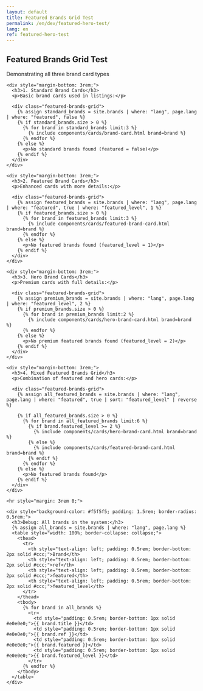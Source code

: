 ```yaml
---
layout: default
title: Featured Brands Grid Test
permalink: /en/dev/featured-hero-test/
lang: en
ref: featured-hero-test
---
```


<div class="panel panel--light">
  <div class="panel__content">
    <h2 class="panel__heading-secondary">Featured Brands Grid Test</h2>
    <p class="panel__lead-text">Demonstrating all three brand card types</p>

    <div style="margin-bottom: 3rem;">
      <h3>1. Standard Brand Cards</h3>
      <p>Basic brand cards used in listings:</p>

      <div class="featured-brands-grid">
        {% assign standard_brands = site.brands | where: "lang", page.lang | where: "featured", false %}
        {% if standard_brands.size > 0 %}
          {% for brand in standard_brands limit:3 %}
            {% include components/cards/brand-card.html brand=brand %}
          {% endfor %}
        {% else %}
          <p>No standard brands found (featured = false)</p>
        {% endif %}
      </div>
    </div>

    <div style="margin-bottom: 3rem;">
      <h3>2. Featured Brand Cards</h3>
      <p>Enhanced cards with more details:</p>

      <div class="featured-brands-grid">
        {% assign featured_brands = site.brands | where: "lang", page.lang | where: "featured", true | where: "featured_level", 1 %}
        {% if featured_brands.size > 0 %}
          {% for brand in featured_brands limit:3 %}
            {% include components/cards/featured-brand-card.html brand=brand %}
          {% endfor %}
        {% else %}
          <p>No featured brands found (featured_level = 1)</p>
        {% endif %}
      </div>
    </div>

    <div style="margin-bottom: 3rem;">
      <h3>3. Hero Brand Cards</h3>
      <p>Premium cards with full details:</p>

      <div class="featured-brands-grid">
        {% assign premium_brands = site.brands | where: "lang", page.lang | where: "featured_level", 2 %}
        {% if premium_brands.size > 0 %}
          {% for brand in premium_brands limit:2 %}
            {% include components/cards/hero-brand-card.html brand=brand %}
          {% endfor %}
        {% else %}
          <p>No premium featured brands found (featured_level = 2)</p>
        {% endif %}
      </div>
    </div>

    <div style="margin-bottom: 3rem;">
      <h3>4. Mixed Featured Brands Grid</h3>
      <p>Combination of featured and hero cards:</p>

      <div class="featured-brands-grid">
        {% assign all_featured_brands = site.brands | where: "lang", page.lang | where: "featured", true | sort: "featured_level" | reverse %}

        {% if all_featured_brands.size > 0 %}
          {% for brand in all_featured_brands limit:6 %}
            {% if brand.featured_level >= 2 %}
              {% include components/cards/hero-brand-card.html brand=brand %}
            {% else %}
              {% include components/cards/featured-brand-card.html brand=brand %}
            {% endif %}
          {% endfor %}
        {% else %}
          <p>No featured brands found</p>
        {% endif %}
      </div>
    </div>

    <hr style="margin: 3rem 0;">

    <div style="background-color: #f5f5f5; padding: 1.5rem; border-radius: 0.5rem;">
      <h3>Debug: All brands in the system:</h3>
      {% assign all_brands = site.brands | where: "lang", page.lang %}
      <table style="width: 100%; border-collapse: collapse;">
        <thead>
          <tr>
            <th style="text-align: left; padding: 0.5rem; border-bottom: 2px solid #ccc;">Brand</th>
            <th style="text-align: left; padding: 0.5rem; border-bottom: 2px solid #ccc;">ref</th>
            <th style="text-align: left; padding: 0.5rem; border-bottom: 2px solid #ccc;">featured</th>
            <th style="text-align: left; padding: 0.5rem; border-bottom: 2px solid #ccc;">featured_level</th>
          </tr>
        </thead>
        <tbody>
          {% for brand in all_brands %}
            <tr>
              <td style="padding: 0.5rem; border-bottom: 1px solid #e0e0e0;">{{ brand.title }}</td>
              <td style="padding: 0.5rem; border-bottom: 1px solid #e0e0e0;">{{ brand.ref }}</td>
              <td style="padding: 0.5rem; border-bottom: 1px solid #e0e0e0;">{{ brand.featured }}</td>
              <td style="padding: 0.5rem; border-bottom: 1px solid #e0e0e0;">{{ brand.featured_level }}</td>
            </tr>
          {% endfor %}
        </tbody>
      </table>
    </div>
  </div>
</div>
